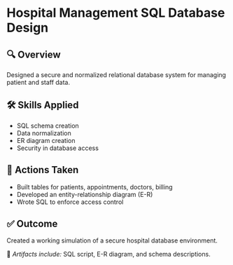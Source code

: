# Hospital Management SQL Database Design

## 🔍 Overview
Designed a secure and normalized relational database system for managing patient and staff data.

## 🛠️ Skills Applied
- SQL schema creation
- Data normalization
- ER diagram creation
- Security in database access

## 📌 Actions Taken
- Built tables for patients, appointments, doctors, billing
- Developed an entity-relationship diagram (E-R)
- Wrote SQL to enforce access control

## ✅ Outcome
Created a working simulation of a secure hospital database environment.

📎 *Artifacts include:* SQL script, E-R diagram, and schema descriptions.
